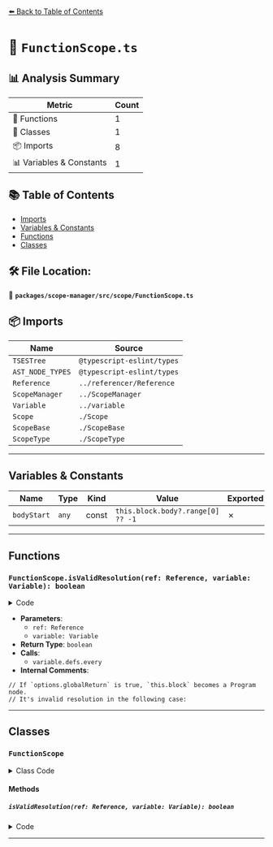 [⬅️ Back to Table of Contents](../../../../index.md)

# 📄 `FunctionScope.ts`

## 📊 Analysis Summary

| Metric | Count |
|--------|-------|
| 🔧 Functions | 1 |
| 🧱 Classes | 1 |
| 📦 Imports | 8 |
| 📊 Variables & Constants | 1 |

## 📚 Table of Contents

- [Imports](#imports)
- [Variables & Constants](#variables-constants)
- [Functions](#functions)
- [Classes](#classes)

## 🛠️ File Location:
📂 **`packages/scope-manager/src/scope/FunctionScope.ts`**

## 📦 Imports

| Name | Source |
|------|--------|
| `TSESTree` | `@typescript-eslint/types` |
| `AST_NODE_TYPES` | `@typescript-eslint/types` |
| `Reference` | `../referencer/Reference` |
| `ScopeManager` | `../ScopeManager` |
| `Variable` | `../variable` |
| `Scope` | `./Scope` |
| `ScopeBase` | `./ScopeBase` |
| `ScopeType` | `./ScopeType` |


---

## Variables & Constants

| Name | Type | Kind | Value | Exported |
|------|------|------|-------|----------|
| `bodyStart` | `any` | const | `this.block.body?.range[0] ?? -1` | ✗ |


---

## Functions

### `FunctionScope.isValidResolution(ref: Reference, variable: Variable): boolean`

<details><summary>Code</summary>

```ts
protected override isValidResolution(
    ref: Reference,
    variable: Variable,
  ): boolean {
    // If `options.globalReturn` is true, `this.block` becomes a Program node.
    if (this.block.type === AST_NODE_TYPES.Program) {
      return true;
    }

    const bodyStart = this.block.body?.range[0] ?? -1;

    // It's invalid resolution in the following case:
    return !(
      (
        variable.scope === this &&
        ref.identifier.range[0] < bodyStart && // the reference is in the parameter part.
        variable.defs.every(d => d.name.range[0] >= bodyStart)
      ) // the variable is in the body.
    );
  }
```
</details>

- **Parameters**:
  - `ref: Reference`
  - `variable: Variable`
- **Return Type**: `boolean`
- **Calls**:
  - `variable.defs.every`
- **Internal Comments**:
```
// If `options.globalReturn` is true, `this.block` becomes a Program node.
// It's invalid resolution in the following case:
```


---

## Classes

### `FunctionScope`

<details><summary>Class Code</summary>

```ts
export class FunctionScope extends ScopeBase<
  ScopeType.function,
  | TSESTree.ArrowFunctionExpression
  | TSESTree.FunctionDeclaration
  | TSESTree.FunctionExpression
  | TSESTree.Program
  | TSESTree.TSDeclareFunction
  | TSESTree.TSEmptyBodyFunctionExpression,
  Scope
> {
  constructor(
    scopeManager: ScopeManager,
    upperScope: FunctionScope['upper'],
    block: FunctionScope['block'],
    isMethodDefinition: boolean,
  ) {
    super(
      scopeManager,
      ScopeType.function,
      upperScope,
      block,
      isMethodDefinition,
    );

    // section 9.2.13, FunctionDeclarationInstantiation.
    // NOTE Arrow functions never have an arguments objects.
    if (this.block.type !== AST_NODE_TYPES.ArrowFunctionExpression) {
      this.defineVariable('arguments', this.set, this.variables, null, null);
    }
  }

  // References in default parameters isn't resolved to variables which are in their function body.
  //     const x = 1
  //     function f(a = x) { // This `x` is resolved to the `x` in the outer scope.
  //         const x = 2
  //         console.log(a)
  //     }
  protected override isValidResolution(
    ref: Reference,
    variable: Variable,
  ): boolean {
    // If `options.globalReturn` is true, `this.block` becomes a Program node.
    if (this.block.type === AST_NODE_TYPES.Program) {
      return true;
    }

    const bodyStart = this.block.body?.range[0] ?? -1;

    // It's invalid resolution in the following case:
    return !(
      (
        variable.scope === this &&
        ref.identifier.range[0] < bodyStart && // the reference is in the parameter part.
        variable.defs.every(d => d.name.range[0] >= bodyStart)
      ) // the variable is in the body.
    );
  }
}
```
</details>

#### Methods

##### `isValidResolution(ref: Reference, variable: Variable): boolean`

<details><summary>Code</summary>

```ts
protected override isValidResolution(
    ref: Reference,
    variable: Variable,
  ): boolean {
    // If `options.globalReturn` is true, `this.block` becomes a Program node.
    if (this.block.type === AST_NODE_TYPES.Program) {
      return true;
    }

    const bodyStart = this.block.body?.range[0] ?? -1;

    // It's invalid resolution in the following case:
    return !(
      (
        variable.scope === this &&
        ref.identifier.range[0] < bodyStart && // the reference is in the parameter part.
        variable.defs.every(d => d.name.range[0] >= bodyStart)
      ) // the variable is in the body.
    );
  }
```
</details>


---